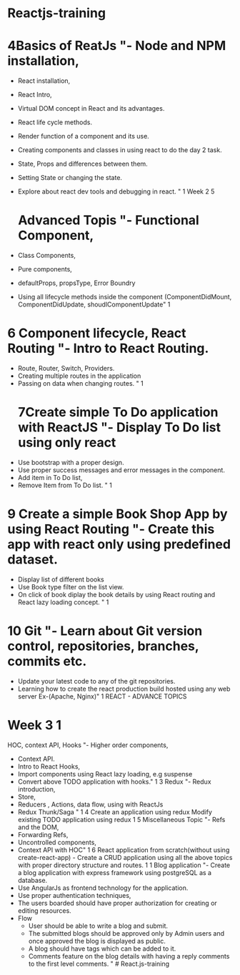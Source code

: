 # Reactjs-training

# 4Basics of ReatJs "- Node and NPM installation,

- React installation,
- React Intro,
- Virtual DOM concept in React and its advantages.
- React life cycle methods.
- Render function of a component and its use.
- Creating components and classes in using react to do the day 2 task.
- State, Props and differences between them.
- Setting State or changing the state.
- Explore about react dev tools and debugging in react.
  " 1
  Week 2 5

  # Advanced Topis "- Functional Component,

- Class Components,
- Pure components,
- defaultProps, propsType, Error Boundry
- Using all lifecycle methods inside the component (ComponentDidMount, ComponentDidUpdate, shoudlComponentUpdate" 1

# 6 Component lifecycle, React Routing "- Intro to React Routing.

- Route, Router, Switch, Providers.
- Creating multiple routes in the application
- Passing on data when changing routes.
  " 1
  # 7Create simple To Do application with ReactJS "- Display To Do list using only react
- Use bootstrap with a proper design.
- Use proper success messages and error messages in the component.
- Add item in To Do list,
- Remove Item from To Do list.
  " 1

# 9 Create a simple Book Shop App by using React Routing "- Create this app with react only using predefined dataset.

- Display list of different books
- Use Book type filter on the list view.
- On click of book diplay the book details by using React routing and React lazy loading concept.
  " 1

# 10 Git "- Learn about Git version control, repositories, branches, commits etc.

- Update your latest code to any of the git repositories.
- Learning how to create the react production build hosted using any web server Ex-(Apache, Nginx)" 1
  REACT - ADVANCE TOPICS

# Week 3 1

HOC, context API, Hooks "- Higher order components,

- Context API.
- Intro to React Hooks,
- Import components using React lazy loading, e.g suspense
- Convert above TODO application with hooks." 1
  3 Redux "- Redux introduction,
- Store,
- Reducers , Actions, data flow, using with ReactJs
- Redux Thunk/Saga
  " 1
  4 Create an application using redux Modify existing TODO application using redux 1
  5 Miscellaneous Topic "- Refs and the DOM,
- Forwarding Refs,
- Uncontrolled components,
- Context API with HOC" 1
  6 React application from scratch(without using create-react-app) - Create a CRUD application using all the above topics with proper directory structure and routes. 1
  1 Blog application "- Create a blog application with express framework using postgreSQL as a database.
- Use AngularJs as frontend technology for the application.
- Use proper authentication techniques,
- The users boarded should have proper authorization for creating or editing resources.
- Flow
  - User should be able to write a blog and submit.
  - The submitted blogs should be approved only by Admin users and once approved the blog is displayed as public.
  - A blog should have tags which can be added to it.
  - Comments feature on the blog details with having a reply comments to the first level comments.
    "
#   R e a c t . j s - t r a i n i n g  
 
